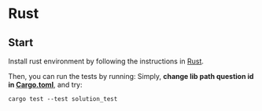 # Rust

## Start

Install rust environment by following the instructions in [Rust](https://www.rust-lang.org/tools/install).

Then, you can run the tests by running:
Simply, 
**change lib path question id in [Cargo.toml](../Cargo.toml)**, and try:
```shell
cargo test --test solution_test
```
